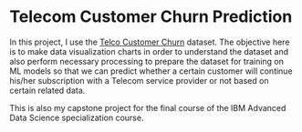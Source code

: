 # Telecom Customer Churn Prediction

In this project, I use the [Telco Customer Churn](https://www.kaggle.com/blastchar/telco-customer-churn) dataset. The objective here is to make data visualization charts in order to understand the dataset and also perform necessary processing to prepare the dataset for training on ML models so that we can predict whether a certain customer will continue his/her subscription with a Telecom service provider or not based on certain related data.

This is also my capstone project for the final course of the IBM Advanced Data Science specialization course.

